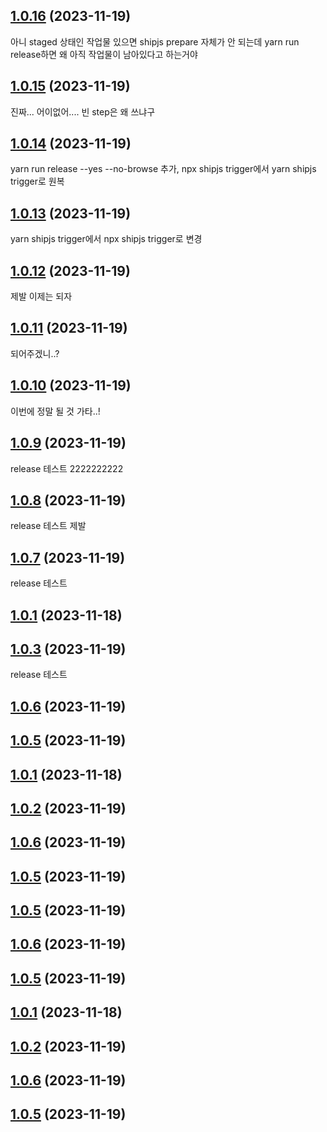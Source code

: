 ## [1.0.16](https://github.com/CHUGGU-ME/CHUGGU-ME-v2/compare/v1.0.15...v1.0.16) (2023-11-19)
아니 staged 상태인 작업물 있으면 shipjs prepare 자체가 안 되는데 yarn run release하면 왜 아직 작업물이 남아있다고 하는거야  


## [1.0.15](https://github.com/CHUGGU-ME/CHUGGU-ME-v2/compare/v1.0.14...v1.0.15) (2023-11-19)
진짜... 어이없어.... 빈 step은 왜 쓰냐구


## [1.0.14](https://github.com/CHUGGU-ME/CHUGGU-ME-v2/compare/v1.0.13...v1.0.14) (2023-11-19)
yarn run release --yes --no-browse 추가,
npx shipjs trigger에서 yarn shipjs trigger로 원복


## [1.0.13](https://github.com/CHUGGU-ME/CHUGGU-ME-v2/compare/v1.0.12...v1.0.13) (2023-11-19)
yarn shipjs trigger에서 npx shipjs trigger로 변경


## [1.0.12](https://github.com/CHUGGU-ME/CHUGGU-ME-v2/compare/v1.0.11...v1.0.12) (2023-11-19)
제발 이제는 되자


## [1.0.11](https://github.com/CHUGGU-ME/CHUGGU-ME-v2/compare/v1.0.10...v1.0.11) (2023-11-19)
되어주겠니..?


## [1.0.10](https://github.com/CHUGGU-ME/CHUGGU-ME-v2/compare/v1.0.9...v1.0.10) (2023-11-19)
이번에 정말 될 것 가타..!


## [1.0.9](https://github.com/CHUGGU-ME/CHUGGU-ME-v2/compare/v1.0.8...v1.0.9) (2023-11-19)
release 테스트 2222222222


## [1.0.8](https://github.com/CHUGGU-ME/CHUGGU-ME-v2/compare/v1.0.7...v1.0.8) (2023-11-19)
release 테스트 제발


## [1.0.7](https://github.com/CHUGGU-ME/CHUGGU-ME-v2/compare/v1.0.1...v1.0.7) (2023-11-19)
release 테스트


## [1.0.1](https://github.com/CHUGGU-ME/CHUGGU-ME-v2/compare/v1.0.2...v1.0.1) (2023-11-18)



## [1.0.3](https://github.com/CHUGGU-ME/CHUGGU-ME-v2/compare/v1.0.6...v1.0.3) (2023-11-19)
release 테스트


## [1.0.6](https://github.com/CHUGGU-ME/CHUGGU-ME-v2/compare/v1.0.5...v1.0.6) (2023-11-19)



## [1.0.5](https://github.com/CHUGGU-ME/CHUGGU-ME-v2/compare/v1.0.1...v1.0.5) (2023-11-19)



## [1.0.1](https://github.com/CHUGGU-ME/CHUGGU-ME-v2/compare/v1.0.2...v1.0.1) (2023-11-18)



## [1.0.2](https://github.com/CHUGGU-ME/CHUGGU-ME-v2/compare/v1.0.6...v1.0.2) (2023-11-19)



## [1.0.6](https://github.com/CHUGGU-ME/CHUGGU-ME-v2/compare/v1.0.5...v1.0.6) (2023-11-19)



## [1.0.5](https://github.com/CHUGGU-ME/CHUGGU-ME-v2/compare/v1.0.1...v1.0.5) (2023-11-19)



## [1.0.5](https://github.com/CHUGGU-ME/CHUGGU-ME-v2/compare/v1.0.6...v1.0.5) (2023-11-19)



## [1.0.6](https://github.com/CHUGGU-ME/CHUGGU-ME-v2/compare/v1.0.5...v1.0.6) (2023-11-19)



## [1.0.5](https://github.com/CHUGGU-ME/CHUGGU-ME-v2/compare/v1.0.1...v1.0.5) (2023-11-19)



## [1.0.1](https://github.com/CHUGGU-ME/CHUGGU-ME-v2/compare/v1.0.2...v1.0.1) (2023-11-18)



## [1.0.2](https://github.com/CHUGGU-ME/CHUGGU-ME-v2/compare/v1.0.6...v1.0.2) (2023-11-19)



## [1.0.6](https://github.com/CHUGGU-ME/CHUGGU-ME-v2/compare/v1.0.5...v1.0.6) (2023-11-19)



## [1.0.5](https://github.com/CHUGGU-ME/CHUGGU-ME-v2/compare/v1.0.1...v1.0.5) (2023-11-19)




